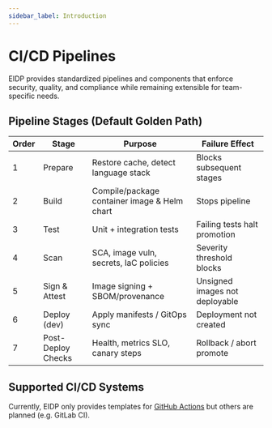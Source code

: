```yaml
---
sidebar_label: Introduction
---
```


# CI/CD Pipelines

EIDP provides standardized pipelines and components that enforce security, quality, and compliance while remaining
extensible for team-specific needs.

## Pipeline Stages (Default Golden Path)

| Order | Stage              | Purpose                                      | Failure Effect                 |
|-------|--------------------|----------------------------------------------|--------------------------------|
| 1     | Prepare            | Restore cache, detect language stack         | Blocks subsequent stages       |
| 2     | Build              | Compile/package container image & Helm chart | Stops pipeline                 |
| 3     | Test               | Unit + integration tests                     | Failing tests halt promotion   |
| 4     | Scan               | SCA, image vuln, secrets, IaC policies       | Severity threshold blocks      |
| 5     | Sign & Attest      | Image signing + SBOM/provenance              | Unsigned images not deployable |
| 6     | Deploy (dev)       | Apply manifests / GitOps sync                | Deployment not created         |
| 7     | Post-Deploy Checks | Health, metrics SLO, canary steps            | Rollback / abort promote       |

## Supported CI/CD Systems

Currently, EIDP only provides templates for [GitHub Actions](https://docs.github.com/en/actions) but others are planned (e.g. GitLab CI).
